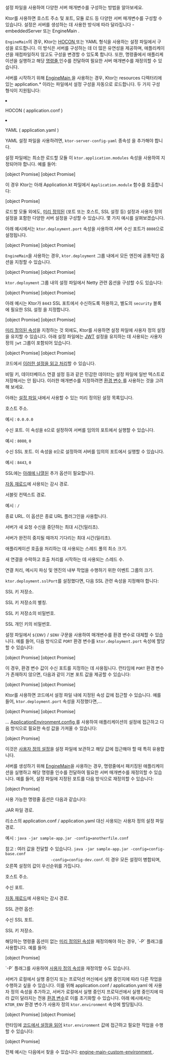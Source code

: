 <topic xsi:noNamespaceSchemaLocation="https://resources.jetbrains.com/writerside/1.0/topic.v2.xsd"
       xmlns:xsi="http://www.w3.org/2001/XMLSchema-instance"
       title="파일을 통한 설정"
       id="server-configuration-file" help-id="Configuration-file;server-configuration-in-file">
<show-structure for="chapter" depth="2"/>
<link-summary>
        설정 파일을 사용하여 다양한 서버 매개변수를 구성하는 방법을 알아보세요.
</link-summary>
<p>
        Ktor를 사용하면 호스트 주소 및 포트, <Links href="/ktor/server-modules" summary="모듈을 통해 경로를 그룹화하여 애플리케이션을 구조화할 수 있습니다.">모듈</Links> 로드 등 다양한 서버 매개변수를 구성할 수 있습니다.
        설정은 서버를 생성하는 데 사용한 방식에 따라 달라집니다 -
        <Links href="/ktor/server-create-and-configure" summary="애플리케이션 배포 요구사항에 따라 서버를 생성하는 방법을 알아보세요.">
            embeddedServer 또는 EngineMain
        </Links>
        .
</p>
<p>
        <code>EngineMain</code>의 경우, Ktor는
        <a href="https://github.com/lightbend/config/blob/master/HOCON.md">
            HOCON
        </a>
        또는 YAML 형식을 사용하는 설정 파일에서 구성을 로드합니다. 이 방식은 서버를 구성하는 데 더 많은 유연성을 제공하며, 애플리케이션을 재컴파일하지 않고도 구성을 변경할 수 있도록 합니다. 또한, 명령줄에서 애플리케이션을 실행하고 해당
        <a href="#command-line">
            명령줄
        </a>
        인수를 전달하여 필요한 서버 매개변수를 재정의할 수 있습니다.
</p>
<chapter title="개요" id="configuration-file-overview">
        <p>
            서버를 시작하기 위해
            <a href="#engine-main">
                EngineMain
            </a>
            을 사용하는 경우, Ktor는
            <Path>resources</Path>
            디렉터리에 있는
            <Path>application.*</Path>
            이라는 파일에서 설정 구성을 자동으로 로드합니다. 두 가지 구성 형식이 지원됩니다:
        </p>
        <list>
            <li>
                <p>
                    HOCON (
                    <Path>application.conf</Path>
                    )
                </p>
            </li>
            <li>
                <p>
                    YAML (
                    <Path>application.yaml</Path>
                    )
                </p>
                <note>
                    <p>
                        YAML 설정 파일을 사용하려면, <code>ktor-server-config-yaml</code>
                        <Links href="/ktor/server-dependencies" summary="기존 Gradle/Maven 프로젝트에 Ktor 서버 종속성을 추가하는 방법을 알아보세요.">
                            종속성
                        </Links>
                        을 추가해야 합니다.
                    </p>
                </note>
            </li>
        </list>
        <p>
            설정 파일에는 최소한
            <Links href="/ktor/server-modules" summary="모듈을 통해 경로를 그룹화하여 애플리케이션을 구조화할 수 있습니다.">
                로드할 모듈
            </Links>
            이 <code>ktor.application.modules</code> 속성을 사용하여 지정되어야 합니다. 예를 들어:
        </p>
        <tabs group="config">
            <tab title="application.conf" group-key="hocon" id="application-conf-2">
                [object Promise]
            </tab>
            <tab title="application.yaml" group-key="yaml" id="application-yaml-2">
                [object Promise]
            </tab>
        </tabs>
        <p>
            이 경우 Ktor는 아래
            <Path>Application.kt</Path>
            파일에서 <code>Application.module</code> 함수를 호출합니다:
        </p>
        [object Promise]
        <p>
            로드할 모듈 외에도,
            <a href="#predefined-properties">미리 정의된</a>
            (포트 또는 호스트, SSL 설정 등) 설정과 사용자 정의 설정을 포함한 다양한 서버 설정을 구성할 수 있습니다.
            몇 가지 예시를 살펴보겠습니다.
        </p>
        <chapter title="기본 설정" id="config-basic">
            <p>
                아래 예시에서는 <code>ktor.deployment.port</code> 속성을 사용하여 서버 수신 포트가 <code>8080</code>으로 설정됩니다.
            </p>
            <tabs group="config">
                <tab title="application.conf" group-key="hocon" id="application-conf-3">
                    [object Promise]
                </tab>
                <tab title="application.yaml" group-key="yaml" id="application-yaml-3">
                    [object Promise]
                </tab>
            </tabs>
        </chapter>
        <chapter title="엔진 설정" id="config-engine">
            <snippet id="engine-main-configuration">
                <p>
                    <code>EngineMain</code>을 사용하는 경우, <code>ktor.deployment</code> 그룹 내에서 모든 엔진에 공통적인 옵션을 지정할 수 있습니다.
                </p>
                <tabs group="config">
                    <tab title="application.conf" group-key="hocon" id="engine-main-conf">
                        [object Promise]
                    </tab>
                    <tab title="application.yaml" group-key="yaml" id="engine-main-yaml">
                        [object Promise]
                    </tab>
                </tabs>
                <chapter title="Netty" id="netty-file">
                    <p>
                        <code>ktor.deployment</code> 그룹 내의 설정 파일에서 Netty 관련 옵션을 구성할 수도 있습니다:
                    </p>
                    <tabs group="config">
                        <tab title="application.conf" group-key="hocon" id="application-conf-1">
                            [object Promise]
                        </tab>
                        <tab title="application.yaml" group-key="yaml" id="application-yaml-1">
                            [object Promise]
                        </tab>
                    </tabs>
                </chapter>
            </snippet>
        </chapter>
        <chapter title="SSL 설정" id="config-ssl">
            <p>
                아래 예시는 Ktor가 <code>8443</code> SSL 포트에서 수신하도록 허용하고, 별도의 <code>security</code> 블록에 필요한
                <Links href="/ktor/server-ssl" summary="필수 종속성: io.ktor:ktor-network-tls-certificates 코드 예시: ssl-engine-main, ssl-embedded-server">
                    SSL 설정
                </Links>
                을 지정합니다.
            </p>
            <tabs group="config">
                <tab title="application.conf" group-key="hocon" id="application-conf">
                    [object Promise]
                </tab>
                <tab title="application.yaml" group-key="yaml" id="application-yaml">
                    [object Promise]
                </tab>
            </tabs>
        </chapter>
        <chapter title="사용자 정의 설정" id="config-custom">
            <p>
                <a href="#predefined-properties">미리 정의된 속성</a>을 지정하는 것 외에도, Ktor를 사용하면 설정 파일에 사용자 정의 설정을 유지할 수 있습니다.
                아래 설정 파일에는 <a href="#jwt-settings">JWT</a> 설정을 유지하는 데 사용되는 사용자 정의 <code>jwt</code> 그룹이 포함되어 있습니다.
            </p>
            <tabs group="config">
                <tab title="application.conf" group-key="hocon" id="application-conf-4">
                    [object Promise]
                </tab>
                <tab title="application.yaml" group-key="yaml" id="application-yaml-4">
                    [object Promise]
                </tab>
            </tabs>
            <p>
                코드에서 <a href="#read-configuration-in-code">이러한 설정을 읽고 처리</a>할 수 있습니다.
            </p>
            <warning>
                <p>
                    비밀 키, 데이터베이스 연결 설정 등과 같은 민감한 데이터는 설정 파일에 일반 텍스트로 저장해서는 안 됩니다.
                    이러한 매개변수를 지정하려면
                    <a href="#environment-variables">
                        환경 변수
                    </a>
                    를 사용하는 것을 고려해 보세요.
                </p>
            </warning>
        </chapter>
    </chapter>
    <chapter title="미리 정의된 속성" id="predefined-properties">
        <p>
            아래는
            <a href="#configuration-file-overview">
                설정 파일
            </a>
            내에서 사용할 수 있는 미리 정의된 설정 목록입니다.
        </p>
        <deflist type="wide">
            <def title="ktor.deployment.host" id="ktor-deployment-host">
                <p>
                    호스트 주소.
                </p>
                <p>
                    <emphasis>예시</emphasis>
                    : <code>0.0.0.0</code>
                </p>
            </def>
            <def title="ktor.deployment.port" id="ktor-deployment-port">
                <p>
                    수신 포트. 이 속성을 <code>0</code>으로 설정하여 서버를 임의의 포트에서 실행할 수 있습니다.
                </p>
                <p>
                    <emphasis>예시</emphasis>
                    : <code>8080</code>, <code>0</code>
                </p>
            </def>
            <def title="ktor.deployment.sslPort" id="ktor-deployment-ssl-port">
                <p>
                    수신 SSL 포트. 이 속성을 <code>0</code>으로 설정하여 서버를 임의의 포트에서 실행할 수 있습니다.
                </p>
                <p>
                    <emphasis>예시</emphasis>
                    : <code>8443</code>, <code>0</code>
                </p>
                <note>
                    <p>
                        SSL에는 <a href="#ssl">아래에 나열된</a> 추가 옵션이 필요합니다.
                    </p>
                </note>
            </def>
            <def title="ktor.deployment.watch" id="ktor-deployment-watch">
                <p>
                    <a href="#watch-paths">자동 재로드</a>에 사용되는 감시 경로.
                </p>
            </def>
            <def title="ktor.deployment.rootPath" id="ktor-deployment-root-path">
                <p>
                    <Links href="/ktor/server-war" summary="WAR 아카이브를 사용하여 서블릿 컨테이너 내에서 Ktor 애플리케이션을 실행하고 배포하는 방법을 알아보세요.">서블릿</Links> 컨텍스트 경로.
                </p>
                <p>
                    <emphasis>예시</emphasis>
                    : <code>/</code>
                </p>
            </def>
            <def title="ktor.deployment.shutdown.url" id="ktor-deployment-shutdown-url">
                <p>
                    종료 URL.
                    이 옵션은 <Links href="/ktor/server-shutdown-url" summary="코드 예시: %example_name%">종료 URL</Links> 플러그인을 사용합니다.
                </p>
            </def>
            <def title="ktor.deployment.shutdownGracePeriod" id="ktor-deployment-shutdown-grace-period">
                <p>
                    서버가 새 요청 수신을 중단하는 최대 시간(밀리초).
                </p>
            </def>
            <def title="ktor.deployment.shutdownTimeout" id="ktor-deployment-shutdown-timeout">
                <p>
                    서버가 완전히 중지될 때까지 기다리는 최대 시간(밀리초).
                </p>
            </def>
            <def title="ktor.deployment.callGroupSize" id="ktor-deployment-call-group-size">
                <p>
                    애플리케이션 호출을 처리하는 데 사용되는 스레드 풀의 최소 크기.
                </p>
            </def>
            <def title="ktor.deployment.connectionGroupSize" id="ktor-deployment-connection-group-size">
                <p>
                    새 연결을 수락하고 호출 처리를 시작하는 데 사용되는 스레드 수.
                </p>
            </def>
            <def title="ktor.deployment.workerGroupSize" id="ktor-deployment-worker-group-size">
                <p>
                    연결 처리, 메시지 파싱 및 엔진의 내부 작업을 수행하기 위한 이벤트 그룹의 크기.
                </p>
            </def>
        </deflist>
        <p id="ssl">
            <code>ktor.deployment.sslPort</code>를 설정했다면, 다음
            <Links href="/ktor/server-ssl" summary="필수 종속성: io.ktor:ktor-network-tls-certificates 코드 예시: ssl-engine-main, ssl-embedded-server">
                SSL 관련
            </Links>
            속성을 지정해야 합니다:
        </p>
        <deflist type="wide">
            <def title="ktor.security.ssl.keyStore" id="ktor-security-ssl-keystore">
                <p>
                    SSL 키 저장소.
                </p>
            </def>
            <def title="ktor.security.ssl.keyAlias" id="ktor-security-ssl-key-alias">
                <p>
                    SSL 키 저장소의 별칭.
                </p>
            </def>
            <def title="ktor.security.ssl.keyStorePassword" id="ktor-security-ssl-keystore-password">
                <p>
                    SSL 키 저장소의 비밀번호.
                </p>
            </def>
            <def title="ktor.security.ssl.privateKeyPassword" id="ktor-security-ssl-private-key-password">
                <p>
                    SSL 개인 키의 비밀번호.
                </p>
            </def>
        </deflist>
    </chapter>
    <chapter title="환경 변수" id="environment-variables">
        <p>
            설정 파일에서 <code>${ENV}</code> / <code>$ENV</code> 구문을 사용하여 매개변수를 환경 변수로 대체할 수 있습니다.
            예를 들어, 다음 방식으로 <code>PORT</code> 환경 변수를 <code>ktor.deployment.port</code> 속성에 할당할 수 있습니다:
        </p>
        <tabs group="config">
            <tab title="application.conf" group-key="hocon" id="env-var-conf">
                [object Promise]
            </tab>
            <tab title="application.yaml" group-key="yaml" id="env-var-yaml">
                [object Promise]
            </tab>
        </tabs>
        <p>
            이 경우, 환경 변수 값이 수신 포트를 지정하는 데 사용됩니다.
            런타임에 <code>PORT</code> 환경 변수가 존재하지 않으면, 다음과 같이 기본 포트 값을 제공할 수 있습니다:
        </p>
        <tabs group="config">
            <tab title="application.conf" group-key="hocon" id="config-conf">
                [object Promise]
            </tab>
            <tab title="application.yaml" group-key="yaml" id="config-yaml">
                [object Promise]
            </tab>
        </tabs>
    </chapter>
    <chapter title="코드에서 설정 읽기" id="read-configuration-in-code">
        <p>
            Ktor를 사용하면 코드에서 설정 파일 내에 지정된 속성 값에 접근할 수 있습니다.
            예를 들어, <code>ktor.deployment.port</code> 속성을 지정했다면,...
        </p>
        <tabs group="config">
            <tab title="application.conf" group-key="hocon" id="config-conf-1">
                [object Promise]
            </tab>
            <tab title="application.yaml" group-key="yaml" id="config-yaml-1">
                [object Promise]
            </tab>
        </tabs>
        <p>
            ...
            <a href="https://api.ktor.io/ktor-server/ktor-server-core/io.ktor.server.application/-application-environment/config.html">
                ApplicationEnvironment.config
            </a>
            를 사용하여 애플리케이션의 설정에 접근하고 다음 방식으로 필요한 속성 값을 가져올 수 있습니다:
        </p>
        [object Promise]
        <p>
            이것은 <a href="#custom-property">사용자 정의 설정</a>을 설정 파일에 보관하고 해당 값에 접근해야 할 때 특히 유용합니다.
        </p>
    </chapter>
    <chapter title="명령줄" id="command-line">
        <p>
            서버를 생성하기 위해 <a href="#engine-main">EngineMain</a>을 사용하는 경우, 명령줄에서 <Links href="/ktor/server-fatjar" summary="Ktor Gradle 플러그인을 사용하여 실행 가능한 단일 JAR을 생성하고 실행하는 방법을 알아보세요.">패키징된 애플리케이션</Links>을 실행하고 해당 명령줄 인수를 전달하여 필요한 서버 매개변수를 재정의할 수 있습니다. 예를 들어, 설정 파일에 지정된 포트를 다음 방식으로 재정의할 수 있습니다:
        </p>
        [object Promise]
        <p>
            사용 가능한 명령줄 옵션은 다음과 같습니다:
        </p>
        <deflist type="narrow">
            <def title="-jar" id="jar">
                <p>
                    JAR 파일 경로.
                </p>
            </def>
            <def title="-config" id="config">
                <p>
                    리소스의
                    <Path>application.conf</Path>
                    /
                    <Path>application.yaml</Path>
                    대신 사용되는 사용자 정의 설정 파일 경로.
                </p>
                <p>
                    <emphasis>예시</emphasis>
                    : <code>java -jar sample-app.jar -config=anotherfile.conf</code>
                </p>
                <p>
                    <emphasis>참고</emphasis>
                    : 여러 값을 전달할 수 있습니다. <code>java -jar sample-app.jar -config=config-base.conf
                    -config=config-dev.conf</code>. 이 경우 모든 설정이 병합되며, 오른쪽 설정의 값이 우선순위를 가집니다.
                </p>
            </def>
            <def title="-host" id="host">
                <p>
                    호스트 주소.
                </p>
            </def>
            <def title="-port" id="port">
                <p>
                    수신 포트.
                </p>
            </def>
            <def title="-watch" id="watch">
                <p>
                    <a href="#watch-paths">자동 재로드</a>에 사용되는 감시 경로.
                </p>
            </def>
        </deflist>
        <p>
            <Links href="/ktor/server-ssl" summary="필수 종속성: io.ktor:ktor-network-tls-certificates 코드 예시: ssl-engine-main, ssl-embedded-server">SSL 관련</Links> 옵션:
        </p>
        <deflist type="narrow">
            <def title="-sslPort" id="ssl-port">
                <p>
                    수신 SSL 포트.
                </p>
            </def>
            <def title="-sslKeyStore" id="ssl-keystore">
                <p>
                    SSL 키 저장소.
                </p>
            </def>
        </deflist>
        <p>
            해당하는 명령줄 옵션이 없는 <a href="#predefined-properties">미리 정의된 속성</a>을 재정의해야 하는 경우, `-P` 플래그를 사용합니다. 예를 들어:
        </p>
        [object Promise]
        <p>
            `-P` 플래그를 사용하여 <a href="#config-custom">사용자 정의 속성</a>을 재정의할 수도 있습니다.
        </p>
    </chapter>
    <chapter title="예시: 사용자 정의 속성을 사용하여 환경 지정 방법" id="custom-property">
        <p>
            서버가 로컬에서 실행 중인지 또는 프로덕션 머신에서 실행 중인지에 따라 다른 작업을 수행하고 싶을 수 있습니다. 이를 위해
            <Path>application.conf</Path>
            /
            <Path>application.yaml</Path>
            에 사용자 정의 속성을 추가하고, 서버가 로컬에서 실행 중인지 프로덕션에서 실행 중인지에 따라 값이 달라지는 전용 <a href="#environment-variables">환경 변수</a>로 이를 초기화할 수 있습니다. 아래 예시에서는 <code>KTOR_ENV</code> 환경 변수가 사용자 정의 <code>ktor.environment</code> 속성에 할당됩니다.
        </p>
        <tabs group="config">
            <tab title="application.conf" group-key="hocon" id="application-conf-5">
                [object Promise]
            </tab>
            <tab title="application.yaml" group-key="yaml" id="application-yaml-5">
                [object Promise]
            </tab>
        </tabs>
        <p>
            런타임에 <a href="#read-configuration-in-code">코드에서 설정을 읽어</a> <code>ktor.environment</code> 값에 접근하고 필요한 작업을 수행할 수 있습니다:
        </p>
        [object Promise]
        <p>
            전체 예시는 다음에서 찾을 수 있습니다:
            <a href="https://github.com/ktorio/ktor-documentation/tree/%ktor_version%/codeSnippets/snippets/engine-main-custom-environment">
                engine-main-custom-environment
            </a>.
        </p>
    </chapter>